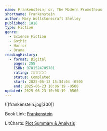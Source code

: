 ```yaml
---
name: Frankenstein; or, The Modern Prometheus
shortname: Frankenstein
author: Mary Wollstonecraft Shelley
published: 1818
type: Fiction
genre:
  - Science Fiction
  - Gothic
  - Horror
  - Drama
readingHistory:
  - format: Digital
    pages: 255
    ISBN: 9781524705701
    rating: 🌕🌕🌕🌕🌕
    status: Completed
    start: 2025-06-13 15:34:04 -0500
    end: 2025-06-23 10:06:19 -0500
updated: 2025-06-23 10:06:19 -0500
---
```


![[frankenstein.jpg|300]]

Book Link: [Frankenstein](https://www.goodreads.com/book/show/34951151-frankenstein)

LitCharts: [Plot Summary & Analysis](https://www.litcharts.com/lit/frankenstein/the-preface)
